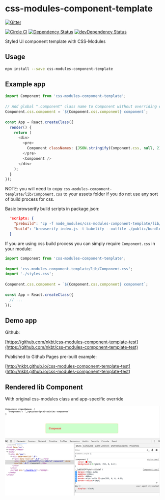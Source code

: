# css-modules-component-template

[![Gitter](https://badges.gitter.im/Join%20Chat.svg)](https://gitter.im/nkbt/help)

[![Circle CI](https://circleci.com/gh/nkbt/css-modules-component-template.svg?style=svg)](https://circleci.com/gh/nkbt/css-modules-component-template)
[![Dependency Status](https://david-dm.org/nkbt/css-modules-component-template.svg)](https://david-dm.org/nkbt/css-modules-component-template)
[![devDependency Status](https://david-dm.org/nkbt/css-modules-component-template/dev-status.svg)](https://david-dm.org/nkbt/css-modules-component-template#info=devDependencies)

Styled UI component template with CSS-Modules


## Usage

```sh
npm install --save css-modules-component-template
```

## Example app

```js
import Component from 'css-modules-component-template';

// Add global ".component" class name to Component without overriding original one
Component.css.component = `${Component.css.component} component`;

const App = React.createClass({
  render() {
    return (
      <div>
        <pre>
          Component classNames: {JSON.stringify(Component.css, null, 2)}
        </pre>
        <Component />
      </div>
    );
  }
});

```

NOTE: you will need to copy `css-modules-component-template/lib/Component.css` to your assets folder if you do not use any sort of build process for css.

Basic browserify build scripts in package.json:

```json
  "scripts: {
    "prebuild": "cp -f node_modules/css-modules-component-template/lib/Component.css ./public/Component.css",
    "build": "browserify index.js -t babelify --outfile ./public/bundle.js"
  }
```

If you are using css build process you can simply require `Component.css` in your module:

```js
import Component from 'css-modules-component-template';

import 'css-modules-component-template/lib/Component.css';
import './styles.css';

Component.css.component = `${Component.css.component} component`;

const App = React.createClass({
  // ...
});
```

## Demo app

Github:

[https://github.com/nkbt/css-modules-component-template-test](https://github.com/nkbt/css-modules-component-template-test)

Published to Github Pages pre-built example:

[http://nkbt.github.io/css-modules-component-template-test] (http://nkbt.github.io/css-modules-component-template-test)

## Rendered lib Component

With original css-modules class and app-specific override

![styled component](styled-component.png)
